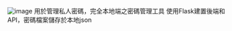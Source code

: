 ![image](https://github.com/user-attachments/assets/7bed3625-7fb0-4a67-b94f-a163913db074)
用於管理私人密碼，完全本地端之密碼管理工具
使用Flask建置後端和API，密碼檔案儲存於本地json
